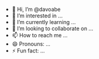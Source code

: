 - 👋 Hi, I’m @davoabe
- 👀 I’m interested in ...
- 🌱 I’m currently learning ...
- 💞️ I’m looking to collaborate on ...
- 📫 How to reach me ...
- 😄 Pronouns: ...
- ⚡ Fun fact: ...

<!---
davoabe/davoabe is a ✨ special ✨ repository because its `README.md` (this file) appears on your GitHub profile.
You can click the Preview link to take a look at your changes.
--->
